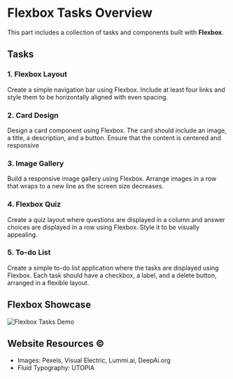 # Flexbox Tasks Overview
This part includes a collection of tasks and components built with **Flexbox**.

## Tasks

### 1. Flexbox Layout
Create a simple navigation bar using Flexbox. Include at least four links and style them to be horizontally aligned with even spacing.

### 2. Card Design
Design a card component using Flexbox. The card should include an image, a title, a description, and a button. Ensure that the content is centered and responsive

### 3. Image Gallery
Build a responsive image gallery using Flexbox. Arrange images in a row that wraps to a new line as the screen size decreases.

### 4. Flexbox Quiz
Create a quiz layout where questions are displayed in a column and answer choices are displayed in a row using Flexbox. Style it to be visually appealing.

### 5. To-do List
Create a simple to-do list application where the tasks are displayed using Flexbox. Each task should have a checkbox, a label, and a delete button, arranged in a flexible layout.

## Flexbox Showcase 

![Flexbox Tasks Demo](./assets/images/flexbox.gif)

## Website Resources &copy;
* Images: Pexels, Visual Electric, Lummi.ai, DeepAi.org
* Fluid Typography: UTOPIA